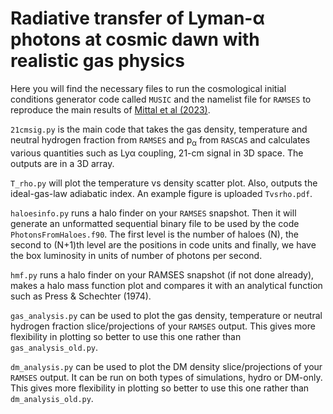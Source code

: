 # Radiative transfer of Lyman-α photons at cosmic dawn with realistic gas physics
Here you will find the necessary files to run the cosmological initial conditions generator code called `MUSIC` and the namelist file for `RAMSES` to reproduce the main results of [Mittal et al (2023)](www.arxiv.com).

`21cmsig.py` is the main code that takes the gas density, temperature and neutral hydrogen fraction from `RAMSES` and p<sub>α</sub> from `RASCAS` and calculates various quantities such as Lyα coupling, 21-cm signal in 3D space. The outputs are in a 3D array. 

`T_rho.py` will plot the temperature vs density scatter plot. Also, outputs the ideal-gas-law adiabatic index. An example figure is uploaded `Tvsrho.pdf`.

`haloesinfo.py` runs a halo finder on your `RAMSES` snapshot. Then it will generate an unformatted sequential binary file to be used by the code `PhotonsFromHaloes.f90`. The first level is the number of haloes (N), the second to (N+1)th level are the positions in code units and finally, we have the box luminosity in units of number of photons per second.

`hmf.py` runs a halo finder on your RAMSES snapshot (if not done already), makes a halo mass function plot and compares it with an analytical function such as Press & Schechter (1974).

`gas_analysis.py` can be used to plot the gas density, temperature or neutral hydrogen fraction slice/projections of your `RAMSES` output. This gives more flexibility in plotting so better to use this one rather than `gas_analysis_old.py`.

`dm_analysis.py` can be used to plot the DM density slice/projections of your `RAMSES` output. It can be run on both types of simulations, hydro or DM-only. This gives more flexibility in plotting so better to use this one rather than `dm_analysis_old.py`.
